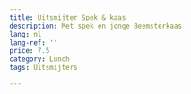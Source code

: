 ```yaml
---
title: Uitsmijter Spek & kaas
description: Met spek en jonge Beemsterkaas
lang: nl
lang-ref: ''
price: 7.5
category: Lunch
tags: Uitsmijters

---
```

